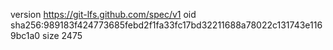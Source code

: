 version https://git-lfs.github.com/spec/v1
oid sha256:989183f424773685febd2f1fa33fc17bd32211688a78022c131743e1169bc1a0
size 2475
